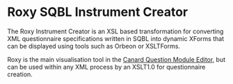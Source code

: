 Roxy SQBL Instrument Creator
============================

The Roxy Instrument Creator is an XSL based transformation for converting XML questionnaire specifications written in SQBL into dynamic XForms that can be displayed using tools such as Orbeon or XSLTForms.

Roxy is the main visualisation tool in the [Canard Question Module Editor](https://github.com/LegoStormtroopr/canard), but can be used within any XML process by an XSLT1.0 for questionnaire creation.
